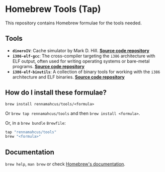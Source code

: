 # Homebrew Tools (Tap)

This repository contains Homebrew formulae for the tools needed.

## Tools

- **`dineroIV`**: Cache simulator by Mark D. Hill. [**Source code repository**](https://github.com/atos-tools/dineroIV)
- **`i386-elf-gcc`**: The cross-compiler targeting the `i386` architecture with ELF output, often used for writing operating systems or bare-metal programs. [**Source code repository**](https://ftp.gnu.org/gnu/gcc)
- **`i386-elf-binutils`**: A collection of binary tools for working with the `i386` architecture and ELF binaries. [**Source code repository**](https://ftp.gnu.org/gnu/binutils)

## How do I install these formulae?

`brew install rennamahcus/tools/<formula>`

Or `brew tap rennamahcus/tools` and then `brew install <formula>`.

Or, in a `brew bundle` `Brewfile`:

```ruby
tap "rennamahcus/tools"
brew "<formula>"
```

## Documentation

`brew help`, `man brew` or check [Homebrew's documentation](https://docs.brew.sh).

